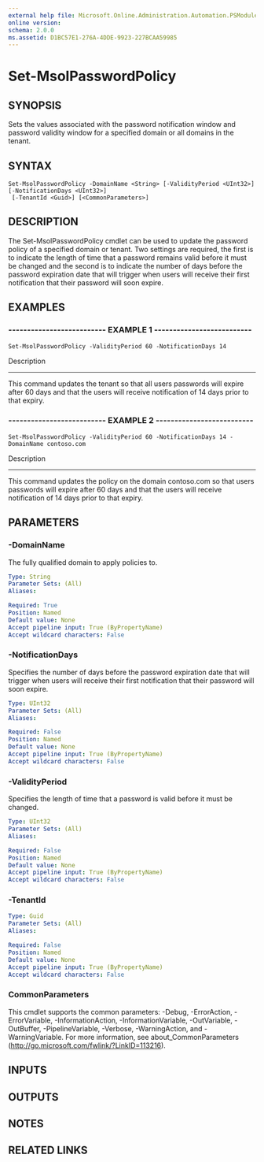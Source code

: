 ```yaml
---
external help file: Microsoft.Online.Administration.Automation.PSModule.dll-Help.xml
online version: 
schema: 2.0.0
ms.assetid: D1BC57E1-276A-4DDE-9923-227BCAA59985
---
```


# Set-MsolPasswordPolicy

## SYNOPSIS
Sets the values associated with the password notification window and password validity window for a specified domain or all domains in the tenant.

## SYNTAX

```
Set-MsolPasswordPolicy -DomainName <String> [-ValidityPeriod <UInt32>] [-NotificationDays <UInt32>]
 [-TenantId <Guid>] [<CommonParameters>]
```

## DESCRIPTION
The Set-MsolPasswordPolicy cmdlet can be used to update the password policy of a specified domain or tenant.
Two settings are required, the first is to indicate the length of time that a password remains valid before it must be changed and the second is to indicate the number of days before the password expiration date that will trigger when users will receive their first notification that their password will soon expire.

## EXAMPLES

### -------------------------- EXAMPLE 1 --------------------------
```
Set-MsolPasswordPolicy -ValidityPeriod 60 -NotificationDays 14
```

Description

-----------

This command updates the tenant so that all users passwords will expire after 60 days and that the users will receive notification of 14 days prior to that expiry.

### -------------------------- EXAMPLE 2 --------------------------
```
Set-MsolPasswordPolicy -ValidityPeriod 60 -NotificationDays 14 -DomainName contoso.com
```

Description

-----------

This command updates the policy on the domain contoso.com so that users passwords will expire after 60 days and that the users will receive notification of 14 days prior to that expiry.

## PARAMETERS

### -DomainName
The fully qualified domain to apply policies to.

```yaml
Type: String
Parameter Sets: (All)
Aliases: 

Required: True
Position: Named
Default value: None
Accept pipeline input: True (ByPropertyName)
Accept wildcard characters: False
```

### -NotificationDays
Specifies the number of days before the password expiration date that will trigger when users will receive their first notification that their password will soon expire.

```yaml
Type: UInt32
Parameter Sets: (All)
Aliases: 

Required: False
Position: Named
Default value: None
Accept pipeline input: True (ByPropertyName)
Accept wildcard characters: False
```

### -ValidityPeriod
Specifies the length of time that a password is valid before it must be changed.

```yaml
Type: UInt32
Parameter Sets: (All)
Aliases: 

Required: False
Position: Named
Default value: None
Accept pipeline input: True (ByPropertyName)
Accept wildcard characters: False
```

### -TenantId


```yaml
Type: Guid
Parameter Sets: (All)
Aliases: 

Required: False
Position: Named
Default value: None
Accept pipeline input: True (ByPropertyName)
Accept wildcard characters: False
```

### CommonParameters
This cmdlet supports the common parameters: -Debug, -ErrorAction, -ErrorVariable, -InformationAction, -InformationVariable, -OutVariable, -OutBuffer, -PipelineVariable, -Verbose, -WarningAction, and -WarningVariable. For more information, see about_CommonParameters (http://go.microsoft.com/fwlink/?LinkID=113216).

## INPUTS

## OUTPUTS

## NOTES

## RELATED LINKS


